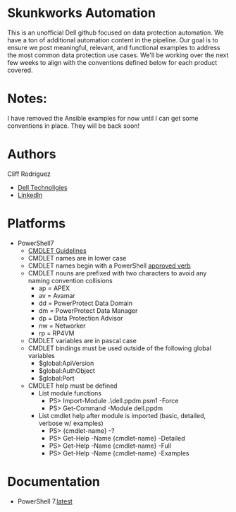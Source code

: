 # Skunkworks Automation
This is an unofficial Dell github focused on data protection automation.
We have a ton of additional automation content in the pipeline. Our goal is to ensure we post meaningful, relevant, and functional examples to address the most common data protection use cases.
We'll be working over the next few weeks to align with the conventions defined below for each product covered.

# Notes:
I have removed the Ansible examples for now until I can get some conventions in place. They will be back soon!

# Authors
Cliff Rodriguez
  * [Dell Technoligies](https://www.dell.com/en-us)
  * [LinkedIn](https://www.linkedin.com/in/cliff-rodriguez-6673422b/)
# Platforms
* PowerShell7
  * [CMDLET Guidelines](https://learn.microsoft.com/en-us/powershell/scripting/developer/cmdlet/strongly-encouraged-development-guidelines?view=powershell-7.3)
  * CMDLET names are in lower case
  * CMDLET names begin with a PowerShell [approved verb](https://learn.microsoft.com/en-us/powershell/scripting/developer/cmdlet/approved-verbs-for-windows-powershell-commands?view=powershell-7.3)
  * CMDLET nouns are prefixed with two characters to avoid any naming convention collisions
    * ap = APEX
    * av = Avamar
    * dd = PowerProtect Data Domain
    * dm = PowerProtect Data Manager
    * dp = Data Protection Advisor
    * nw = Networker
    * rp = RP4VM
  * CMDLET variables are in pascal case
  * CMDLET bindings must be used outside of the following global variables
    * $global:ApiVersion
    * $global:AuthObject
    * $global:Port
  * CMDLET help must be defined
    * List module functions
      * PS> Import-Module .\dell.ppdm.psm1 -Force
      * PS> Get-Command -Module dell.ppdm
    * List cmdlet help after module is imported (basic, detailed, verbose w/ examples)
      * PS> {cmdlet-name} -?
      * PS> Get-Help -Name {cmdlet-name} -Detailed
      * PS> Get-Help -Name {cmdlet-name} -Full
      * PS> Get-Help -Name {cmdlet-name} -Examples
# Documentation
* PowerShell 7.[latest](https://learn.microsoft.com/en-us/powershell)
